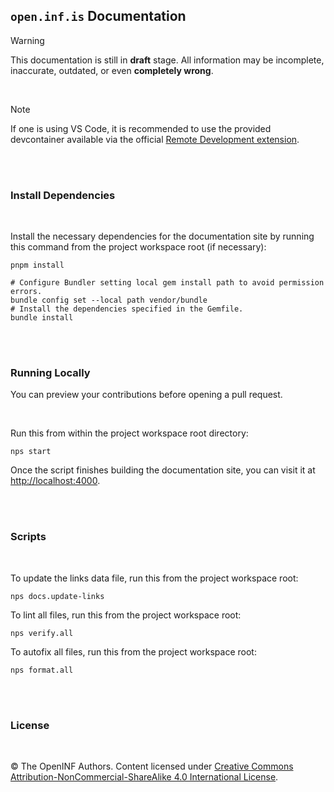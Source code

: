 ## `open.inf.is` Documentation

> [!WARNING]
> This documentation is still in **draft** stage.
> All information may be incomplete, inaccurate, outdated, or even **completely
> wrong**.

<br />

> [!NOTE]
> If one is using VS Code, it is recommended to use the provided devcontainer
> available via the official [Remote Development extension][].

<br /><br />

### Install Dependencies

<br />

Install the necessary dependencies for the documentation site by running this
command from the project workspace root (if necessary):

```console
pnpm install
```

```console
# Configure Bundler setting local gem install path to avoid permission errors.
bundle config set --local path vendor/bundle
# Install the dependencies specified in the Gemfile.
bundle install
```

<br /><br />

### Running Locally

You can preview your contributions before opening a pull request.

<br />

Run this from within the project workspace root directory:

```console
nps start
```

Once the script finishes building the documentation site, you can visit it at
<http://localhost:4000>.

<br /><br />

### Scripts

<br />

To update the links data file, run this from the project workspace root:

```console
nps docs.update-links
```

To lint all files, run this from the project workspace root:

```console
nps verify.all
```

To autofix all files, run this from the project workspace root:

```console
nps format.all
```

<br /><br />

### License

<br />

&copy; The OpenINF Authors. Content licensed under
[Creative Commons Attribution-NonCommercial-ShareAlike 4.0 International License][].

<!-- LINK DEFINITION LABELS - START -->

[Creative Commons Attribution-NonCommercial-ShareAlike 4.0 International License]: https://creativecommons.org/licenses/by-nc-sa/4.0/
[Remote Development extension]: https://marketplace.visualstudio.com/items?itemName=ms-vscode-remote.vscode-remote-extensionpack

<!-- LINK DEFINITION LABELS - END -->
